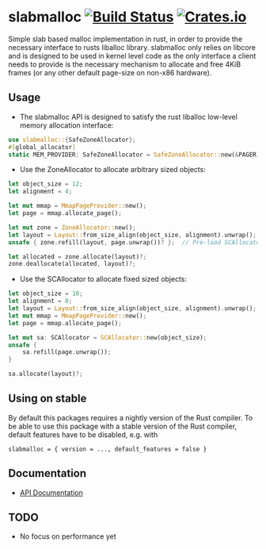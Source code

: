 # slabmalloc [![Build Status](https://travis-ci.org/gz/rust-slabmalloc.svg)](https://travis-ci.org/gz/rust-slabmalloc) [![Crates.io](https://img.shields.io/crates/v/slabmalloc.svg)](https://crates.io/crates/slabmalloc)

Simple slab based malloc implementation in rust, in order to provide the
necessary interface to rusts liballoc library. slabmalloc only relies on libcore
and is designed to be used in kernel level code as the only interface a client
needs to provide is the  necessary mechanism to allocate and free 4KiB frames
(or any other default page-size on non-x86 hardware).

## Usage

* The slabmalloc API is designed to satisfy the rust liballoc low-level memory allocation interface:

```rust
use slabmalloc::{SafeZoneAllocator};
#[global_allocator]
static MEM_PROVIDER: SafeZoneAllocator = SafeZoneAllocator::new(&PAGER);
```

* Use the ZoneAllocator to allocate arbitrary sized objects:
```rust
let object_size = 12;
let alignment = 4;

let mut mmap = MmapPageProvider::new();
let page = mmap.allocate_page();

let mut zone = ZoneAllocator::new();
let layout = Layout::from_size_align(object_size, alignment).unwrap();
unsafe { zone.refill(layout, page.unwrap())? };  // Pre-load SCAllocator with memory

let allocated = zone.allocate(layout)?;
zone.deallocate(allocated, layout)?;
```

* Use the SCAllocator to allocate fixed sized objects:
```rust
let object_size = 10;
let alignment = 8;
let layout = Layout::from_size_align(object_size, alignment).unwrap();
let mut mmap = MmapPageProvider::new();
let page = mmap.allocate_page();

let mut sa: SCAllocator = SCAllocator::new(object_size);
unsafe {
    sa.refill(page.unwrap());
}

sa.allocate(layout)?;
```

## Using on stable
By default this packages requires a nightly version of the Rust
compiler. To be able to use this package with a stable version of the
Rust compiler, default features have to be disabled, e.g. with
```
slabmalloc = { version = ..., default_features = false }
```

## Documentation
* [API Documentation](https://docs.rs/slabmalloc)

## TODO
* No focus on performance yet

